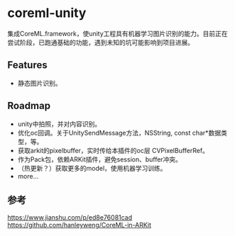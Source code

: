 # coreml-unity

集成CoreML.framework，使unity工程具有机器学习图片识别的能力。目前正在尝试阶段，已跑通基础的功能，遇到未知的坑可能影响到项目进展。

## Features

- 静态图片识别。

## Roadmap

- unity中拍照，并对内容识别。
- 优化oc回调。关于UnitySendMessage方法，NSString, const char*数据类型，等。
- 获取arkit的pixelbuffer，实时传给本插件的oc层 CVPixelBufferRef。
- 作为Pack包，依赖ARKit插件，避免session、buffer冲突。
- （热更新？）获取更多的model，使用机器学习训练。
- more...

## 参考
https://www.jianshu.com/p/ed8e76081cad
https://github.com/hanleyweng/CoreML-in-ARKit
